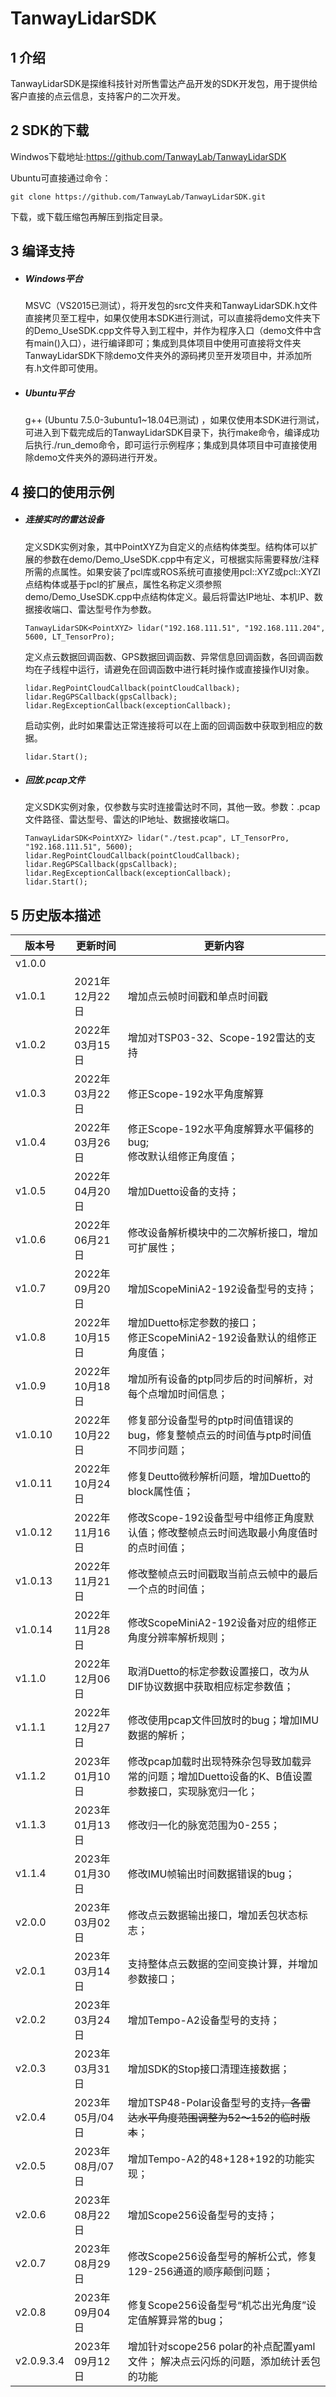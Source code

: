 # TanwayLidarSDK

## 1 介绍

TanwayLidarSDK是探维科技针对所售雷达产品开发的SDK开发包，用于提供给客户直接的点云信息，支持客户的二次开发。

## 2 SDK的下载

Windwos下载地址:https://github.com/TanwayLab/TanwayLidarSDK

Ubuntu可直接通过命令：

```
git clone https://github.com/TanwayLab/TanwayLidarSDK.git
```

下载，或下载压缩包再解压到指定目录。

## 3 编译支持

- ##### Windows平台

  MSVC（VS2015已测试），将开发包的src文件夹和TanwayLidarSDK.h文件直接拷贝至工程中，如果仅使用本SDK进行测试，可以直接将demo文件夹下的Demo_UseSDK.cpp文件导入到工程中，并作为程序入口（demo文件中含有main()入口），进行编译即可；集成到具体项目中使用可直接将文件夹TanwayLidarSDK下除demo文件夹外的源码拷贝至开发项目中，并添加所有.h文件即可使用。

- ##### Ubuntu平台

  g++ (Ubuntu 7.5.0-3ubuntu1~18.04已测试) ，如果仅使用本SDK进行测试，可进入到下载完成后的TanwayLidarSDK目录下，执行make命令，编译成功后执行./run_demo命令，即可运行示例程序；集成到具体项目中可直接使用除demo文件夹外的源码进行开发。

## 4 接口的使用示例

- ##### 连接实时的雷达设备

  定义SDK实例对象，其中PointXYZ为自定义的点结构体类型。结构体可以扩展的参数在demo/Demo_UseSDK.cpp中有定义，可根据实际需要释放/注释所需的点属性。如果安装了pcl库或ROS系统可直接使用pcl::XYZ或pcl::XYZI点结构体或基于pcl的扩展点，属性名称定义须参照demo/Demo_UseSDK.cpp中点结构体定义。最后将雷达IP地址、本机IP、数据接收端口、雷达型号作为参数。

  ```
  TanwayLidarSDK<PointXYZ> lidar("192.168.111.51", "192.168.111.204", 5600, LT_TensorPro);
  ```

  定义点云数据回调函数、GPS数据回调函数、异常信息回调函数，各回调函数均在子线程中运行，请避免在回调函数中进行耗时操作或直接操作UI对象。

  ```
  lidar.RegPointCloudCallback(pointCloudCallback);
  lidar.RegGPSCallback(gpsCallback);
  lidar.RegExceptionCallback(exceptionCallback);
  ```

  启动实例，此时如果雷达正常连接将可以在上面的回调函数中获取到相应的数据。 

  ```
  lidar.Start();
  ```

- ##### 回放.pcap文件

  定义SDK实例对象，仅参数与实时连接雷达时不同，其他一致。参数：.pcap文件路径、雷达型号、雷达的IP地址、数据接收端口。

  ```
  TanwayLidarSDK<PointXYZ> lidar("./test.pcap", LT_TensorPro, "192.168.111.51", 5600);
  lidar.RegPointCloudCallback(pointCloudCallback);
  lidar.RegGPSCallback(gpsCallback);
  lidar.RegExceptionCallback(exceptionCallback);
  lidar.Start();
  ```

## 5 历史版本描述

| 版本号  | 更新时间        | 更新内容                                                     |
| ------- | --------------- | ------------------------------------------------------------ |
| v1.0.0  |                 |                                                              |
| v1.0.1  | 2021年12月22日  | 增加点云帧时间戳和单点时间戳                                 |
| v1.0.2  | 2022年03月15日  | 增加对TSP03-32、Scope-192雷达的支持                          |
| v1.0.3  | 2022年03月22日  | 修正Scope-192水平角度解算                                    |
| v1.0.4  | 2022年03月26日  | 修正Scope-192水平角度解算水平偏移的bug;<br />修改默认组修正角度值； |
| v1.0.5  | 2022年04月20日  | 增加Duetto设备的支持；                                       |
| v1.0.6  | 2022年06月21日  | 修改设备解析模块中的二次解析接口，增加可扩展性；             |
| v1.0.7  | 2022年09月20日  | 增加ScopeMiniA2-192设备型号的支持；                          |
| v1.0.8  | 2022年10月15日  | 增加Duetto标定参数的接口；<br />修正ScopeMiniA2-192设备默认的组修正角度值； |
| v1.0.9  | 2022年10月18日  | 增加所有设备的ptp同步后的时间解析，对每个点增加时间信息；    |
| v1.0.10 | 2022年10月22日  | 修复部分设备型号的ptp时间值错误的bug，修复整帧点云的时间值与ptp时间值不同步问题； |
| v1.0.11 | 2022年10月24日  | 修复Deutto微秒解析问题，增加Duetto的block属性值；            |
| v1.0.12 | 2022年11月16日  | 修改Scope-192设备型号中组修正角度默认值；修改整帧点云时间选取最小角度值时的点时间值； |
| v1.0.13 | 2022年11月21日  | 修改整帧点云时间戳取当前点云帧中的最后一个点的时间值；       |
| v1.0.14 | 2022年11月28日  | 修改ScopeMiniA2-192设备对应的组修正角度分辨率解析规则；      |
| v1.1.0  | 2022年12月06日  | 取消Duetto的标定参数设置接口，改为从DIF协议数据中获取相应标定参数值； |
| v1.1.1  | 2022年12月27日  | 修改使用pcap文件回放时的bug；增加IMU数据的解析；             |
| v1.1.2  | 2023年01月10日  | 修改pcap加载时出现特殊杂包导致加载异常的问题；增加Duetto设备的K、B值设置参数接口，实现脉宽归一化； |
| v1.1.3  | 2023年01月13日  | 修改归一化的脉宽范围为0-255；                                |
| v1.1.4  | 2023年01月30日  | 修改IMU帧输出时间数据错误的bug；                             |
| v2.0.0  | 2023年03月02日  | 修改点云数据输出接口，增加丢包状态标志；                     |
| v2.0.1  | 2023年03月14日  | 支持整体点云数据的空间变换计算，并增加参数接口；             |
| v2.0.2  | 2023年03月24日  | 增加Tempo-A2设备型号的支持；                                 |
| v2.0.3  | 2023年03月31日  | 增加SDK的Stop接口清理连接数据；                              |
| v2.0.4  | 2023年05月/04日 | 增加TSP48-Polar设备型号的支持~~，各雷达水平角度范围调整为52～152的临时版本~~； |
| v2.0.5  | 2023年08月/07日 | 增加Tempo-A2的48+128+192的功能实现；                         |
| v2.0.6  | 2023年08月22日  | 增加Scope256设备型号的支持；                                 |
| v2.0.7  | 2023年08月29日  | 修改Scope256设备型号的解析公式，修复129-256通道的顺序颠倒问题； |
| v2.0.8  | 2023年09月04日  | 修复Scope256设备型号“机芯出光角度”设定值解算异常的bug；      |
| v2.0.9.3.4  | 2023年09月12日  | 增加针对scope256 polar的补点配置yaml文件； 解决点云闪烁的问题，添加统计丢包的功能     |
